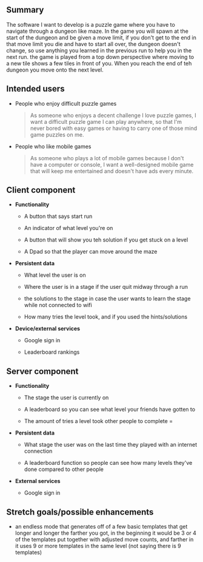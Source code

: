 ## Summary

The software I want to develop is a puzzle game where you have to navigate through a dungeon like 
maze. In the game you will spawn at the start of the dungeon and be given a move limit, if you don't
get to the end in that move limit you die and have to start all over, the dungeon doesn't change, so
use anything you learned in the previous run to help you in the next run. the game is played from a
top down perspective where moving to a new tile shows a few tiles in front of you. When you reach 
the end of teh dungeon you move onto the next level.

## Intended users

* People who enjoy difficult puzzle games

    > As someone who enjoys a decent challenge I love puzzle games, I want a difficult puzzle game I
  > can play anywhere, so that I'm never bored with easy games or having to carry one of those mind 
  > game puzzles on me.

* People who like mobile games

    > As someone who plays a lot of mobile games because I don't have a computer or console, I want
  > a well-designed mobile game that will keep me entertained and doesn't have ads every minute.

## Client component

* **Functionality**

  * A button that says start run
  
  * An indicator of what level you're on
  
  * A button that will show you teh solution if you get stuck on a level
  
  * A Dpad so that the player can move around the maze

* **Persistent data**

  * What level the user is on
  
  * Where the user is in a stage if the user quit midway through a run
  
  * the solutions to the stage in case the user wants to learn the stage while not connected to wifi
  
  * How many tries the level took, and if you used the hints/solutions
    
* **Device/external services**

  * Google sign in
  
  * Leaderboard rankings
    
## Server component

* **Functionality**

  * The stage the user is currently on 
  
  * A leaderboard so you can see what level your friends have gotten to 
  
  * The amount of tries a level took other people to complete
=
* **Persistent data**

  * What stage the user was on the last time they played with an internet connection
  
  * A leaderboard function so people can see how many levels they've done compared to other people
    
* **External services**

  * Google sign in
    
## Stretch goals/possible enhancements 

  * an endless mode that generates off of a few basic templates that get longer and longer the 
    farther you got, in the beginning it would be 3 or 4 of the templates put together with adjusted
    move counts, and farther in it uses 9 or more templates in the same level (not saying there is 9
    templates)